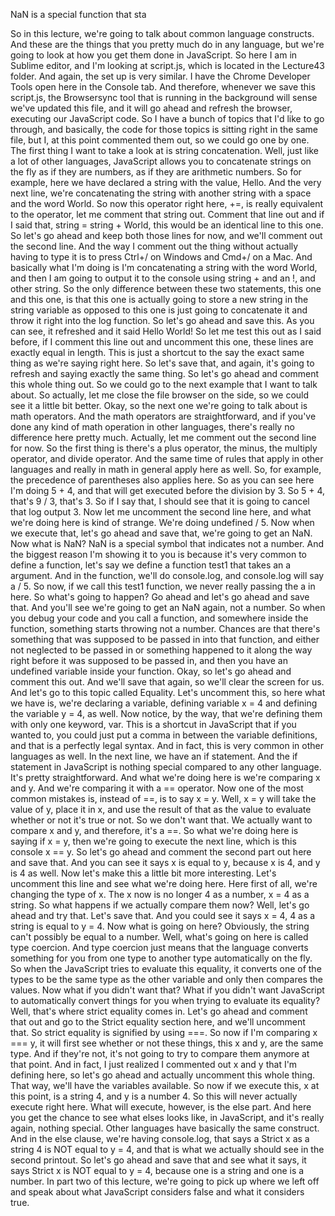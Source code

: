 NaN is a special function that sta

So in this lecture, we're going to talk about common language constructs. And these are the things that you pretty much do in any language, but we're going to look at how you get them done in JavaScript. So here I am in Sublime editor, and I'm looking at script.js, which is located in the Lecture43 folder. And again, the set up is very similar. I have the Chrome Developer Tools open here in the Console tab. And therefore, whenever we save this script.js, the Browsersync tool that is running in the background will sense we've updated this file, and it will go ahead and refresh the browser, executing our JavaScript code. So I have a bunch of topics that I'd like to go through, and basically, the code for those topics is sitting right in the same file, but I, at this point commented them out, so we could go one by one. The first thing I want to take a look at is string concatenation. Well, just like a lot of other languages, JavaScript allows you to concatenate strings on the fly as if they are numbers, as if they are arithmetic numbers. So for example, here we have declared a string with the value, Hello. And the very next line, we're concatenating the string with another string with a space and the word World. So now this operator right here, +=, is really equivalent to the operator, let me comment that string out. Comment that line out and if I said that, string = string + World, this would be an identical line to this one. So let's go ahead and keep both those lines for now, and we'll comment out the second line. And the way I comment out the thing without actually having to type it is to press Ctrl+/ on Windows and Cmd+/ on a Mac. And basically what I'm doing is I'm concatenating a string with the word World, and then I am going to output it to the console using string + and an !, and other string. So the only difference between these two statements, this one and this one, is that this one is actually going to store a new string in the string variable as opposed to this one is just going to concatenate it and throw it right into the log function. So let's go ahead and save this. As you can see, it refreshed and it said Hello World! So let me test this out as I said before, if I comment this line out and uncomment this one, these lines are exactly equal in length. This is just a shortcut to the say the exact same thing as we're saying right here. So let's save that, and again, it's going to refresh and saying exactly the same thing. So let's go ahead and comment this whole thing out. So we could go to the next example that I want to talk about. So actually, let me close the file browser on the side, so we could see it a little bit better. Okay, so the next one we're going to talk about is math operators. And the math operators are straightforward, and if you've done any kind of math operation in other languages, there's really no difference here pretty much. Actually, let me comment out the second line for now. So the first thing is there's a plus operator, the minus, the multiply operator, and divide operator. And the same time of rules that apply in other languages and really in math in general apply here as well. So, for example, the precedence of parentheses also applies here. So as you can see here I'm doing 5 + 4, and that will get executed before the division by 3. So 5 + 4, that's 9 / 3, that's 3. So if I say that, I should see that it is going to cancel that log output 3. Now let me uncomment the second line here, and what we're doing here is kind of strange. We're doing undefined / 5. Now when we execute that, let's go ahead and save that, we're going to get an NaN. Now what is NaN? NaN is a special symbol that indicates not a number. And the biggest reason I'm showing it to you is because it's very common to define a function, let's say we define a function test1 that takes an a argument. And in the function, we'll do console.log, and console.log will say a / 5. So now, if we call this test1 function, we never really passing the a in here. So what's going to happen? Go ahead and let's go ahead and save that. And you'll see we're going to get an NaN again, not a number. So when you debug your code and you call a function, and somewhere inside the function, something starts throwing not a number. Chances are that there's something that was supposed to be passed in into that function, and either not neglected to be passed in or something happened to it along the way right before it was supposed to be passed in, and then you have an undefined variable inside your function. Okay, so let's go ahead and comment this out. And we'll save that again, so we'll clear the screen for us. And let's go to this topic called Equality. Let's uncomment this, so here what we have is, we're declaring a variable, defining variable x = 4 and defining the variable y = 4, as well. Now notice, by the way, that we're defining them with only one keyword, var. This is a shortcut in JavaScript that if you wanted to, you could just put a comma in between the variable definitions, and that is a perfectly legal syntax. And in fact, this is very common in other languages as well. In the next line, we have an if statement. And the if statement in JavaScript is nothing special compared to any other language. It's pretty straightforward. And what we're doing here is we're comparing x and y. And we're comparing it with a == operator. Now one of the most common mistakes is, instead of ==, is to say x = y. Well, x = y will take the value of y, place it in x, and use the result of that as the value to evaluate whether or not it's true or not. So we don't want that. We actually want to compare x and y, and therefore, it's a ==. So what we're doing here is saying if x = y, then we're going to execute the next line, which is this console x == y. So let's go ahead and comment the second part out here and save that. And you can see it says x is equal to y, because x is 4, and y is 4 as well. Now let's make this a little bit more interesting. Let's uncomment this line and see what we're doing here. Here first of all, we're changing the type of x. The x now is no longer 4 as a number, x = 4 as a string. So what happens if we actually compare them now? Well, let's go ahead and try that. Let's save that. And you could see it says x = 4, 4 as a string is equal to y = 4. Now what is going on here? Obviously, the string can't possibly be equal to a number. Well, what's going on here is called type coercion. And type coercion just means that the language converts something for you from one type to another type automatically on the fly. So when the JavaScript tries to evaluate this equality, it converts one of the types to be the same type as the other variable and only then compares the values. Now what if you didn't want that? What if you didn't want JavaScript to automatically convert things for you when trying to evaluate its equality? Well, that's where strict equality comes in. Let's go ahead and comment that out and go to the Strict equality section here, and we'll uncomment that. So strict equality is signified by using ===. So now if I'm comparing x === y, it will first see whether or not these things, this x and y, are the same type. And if they're not, it's not going to try to compare them anymore at that point. And in fact, I just realized I commented out x and y that I'm defining here, so let's go ahead and actually uncomment this whole thing. That way, we'll have the variables available. So now if we execute this, x at this point, is a string 4, and y is a number 4. So this will never actually execute right here. What will execute, however, is the else part. And here you get the chance to see what elses looks like, in JavaScript, and it's really again, nothing special. Other languages have basically the same construct. And in the else clause, we're having console.log, that says a Strict x as a string 4 is NOT equal to y = 4, and that is what we actually should see in the second printout. So let's go ahead and save that and see what it says, it says Strict x is NOT equal to y = 4, because one is a string and one is a number. In part two of this lecture, we're going to pick up where we left off and speak about what JavaScript considers false and what it considers true.